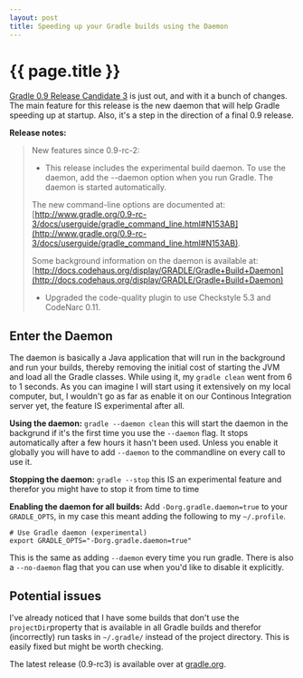 ```yaml
---
layout: post
title: Speeding up your Gradle builds using the Daemon
---
```


{{ page.title }}
===========

[Gradle 0.9 Release Candidate 3](http://gradle.org/) is just out, and with it a bunch of changes. The main feature for this release is the new daemon that will help Gradle speeding up at startup. Also, it's a step in the direction of a final 0.9 release.

**Release notes:**

> New features since 0.9-rc-2:
> 
> * This release includes the experimental build daemon. To use the daemon, add the --daemon option when you run Gradle. The daemon is started automatically.
> 
> The new command-line options are documented at: [http://www.gradle.org/0.9-rc-3/docs/userguide/gradle_command_line.html#N153AB](http://www.gradle.org/0.9-rc-3/docs/userguide/gradle_command_line.html#N153AB).
> 
> Some background information on the daemon is available at: [http://docs.codehaus.org/display/GRADLE/Gradle+Build+Daemon](http://docs.codehaus.org/display/GRADLE/Gradle+Build+Daemon)
> 
> * Upgraded the code-quality plugin to use Checkstyle 5.3 and CodeNarc 0.11.

## Enter the Daemon

The daemon is basically a Java application that will run in the background and run your builds, thereby removing the initial cost of starting the JVM and load all the Gradle classes. While using it, my `gradle clean` went from 6 to 1 seconds. As you can imagine I will start using it extensively on my local computer, but, I wouldn't go as far as enable it on our Continous Integration server yet, the feature IS experimental after all. 

**Using the daemon:**
`gradle --daemon clean` this will start the daemon in the backgrund if it's the first time you use the `--daemon` flag. It stops automatically after a few hours it hasn't been used. Unless you enable it globally you will have to add `--daemon` to the commandline on every call to use it.

**Stopping the daemon:**
`gradle --stop` this IS an experimental feature and therefor you might have to stop it from time to time

**Enabling the daemon for all builds:**
Add  `-Dorg.gradle.daemon=true` to your `GRADLE_OPTS`, in my case this meant adding the following to my `~/.profile`.

    # Use Gradle daemon (experimental)
    export GRADLE_OPTS="-Dorg.gradle.daemon=true"

This is the same as adding `--daemon` every time you run gradle. There is also a `--no-daemon` flag that you can use when you'd like to disable it explicitly.

## Potential issues

I've already noticed that I have some builds that don't use the
`projectDir`property that is available in all Gradle builds and
therefor (incorrectly) run tasks in `~/.gradle/` instead of the
project directory. This is easily fixed but might be worth checking.


The latest release (0.9-rc3) is available over at [gradle.org](http://gradle.org/).
